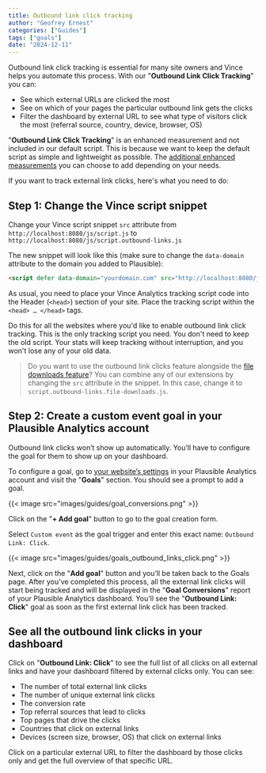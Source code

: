 ```yaml
---
title: Outbound link click tracking
author: "Geofrey Ernest"
categories: ["Guides"]
tags: ["goals"]
date: "2024-12-11"
---
```


<!--more-->

Outbound link click tracking is essential for many site owners and Vince helps you automate this process. With our "**Outbound Link Click Tracking**" you can:

* See which external URLs are clicked the most
* See on which of your pages the particular outbound link gets the clicks
* Filter the dashboard by external URL to see what type of visitors click the most (referral source, country, device, browser, OS)


"**Outbound Link Click Tracking**" is an enhanced measurement and not included in our default script. This is because we want to keep the default script as simple and lightweight as possible. The [additional enhanced measurements](script-extensions.md) you can choose to add depending on your needs.

If you want to track external link clicks, here's what you need to do:

## Step 1: Change the Vince script snippet

Change your Vince script snippet `src` attribute from `http://localhost:8080/js/script.js` to `http://localhost:8080/js/script.outbound-links.js`

The new snippet will look like this (make sure to change the `data-domain` attribute to the domain you added to Plausible):

```html
<script defer data-domain="yourdomain.com" src="http://localhost:8080/js/script.outbound-links.js"></script>
```

As usual, you need to place your Vince Analytics tracking script code into the Header (`<head>`) section of your site. Place the tracking script within the `<head> … </head>` tags.

Do this for all the websites where you'd like to enable outbound link click tracking. This is the only tracking script you need. You don't need to keep the old script. Your stats will keep tracking without interruption, and you won't lose any of your old data.


> Do you want to use the outbound link clicks feature alongside the [file downloads feature](file-downloads-tracking.md)? You can combine any of our extensions by changing the `src` attribute in the snippet. In this case, change it to `script.outbound-links.file-downloads.js`.


## Step 2: Create a custom event goal in your Plausible Analytics account

Outbound link clicks won’t show up automatically. You’ll have to configure the goal for them to show up on your dashboard.

To configure a goal, go to [your website’s settings](/blog/website-settings) in your Plausible Analytics account and visit the "**Goals**" section. You should see a prompt to add a goal.

{{< image src="images/guides/goal_conversions.png" >}}

Click on the "**+ Add goal**" button to go to the goal creation form.

Select `Custom event` as the goal trigger and enter this exact name: `Outbound Link: Click`.

{{< image src="images/guides/goals_outbound_links_click.png" >}}

Next, click on the "**Add goal**" button and you’ll be taken back to the Goals page. After you've completed this process, all the external link clicks will start being tracked and will be displayed in the "**Goal Conversions**" report of your Plausible Analytics dashboard. You'll see the "**Outbound Link: Click**" goal as soon as the first external link click has been tracked.

## See all the outbound link clicks in your dashboard

Click on "**Outbound Link: Click**" to see the full list of all clicks on all external links and have your dashboard filtered by external clicks only. You can see:

* The number of total external link clicks
* The number of unique external link clicks
* The conversion rate
* Top referral sources that lead to clicks
* Top pages that drive the clicks
* Countries that click on external links
* Devices (screen size, browser, OS) that click on external links

Click on a particular external URL to filter the dashboard by those clicks only and get the full overview of that specific URL.

